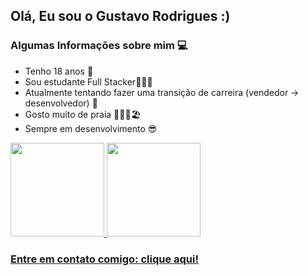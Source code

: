 ## Olá, Eu sou o Gustavo Rodrigues :)

<h3> Algumas Informações sobre mim 💻 </h3>

- Tenho 18 anos 🎊
- Sou estudante Full Stacker👨🏽‍💻
- Atualmente tentando fazer uma transição de carreira (vendedor -> desenvolvedor) 🔄️
- Gosto muito de praia 🏄🏽‍♂️🏖️
- Sempre em desenvolvimento 😎

<div>
    <a href="https:github.com/Gustavo1471">
    <img height="150em" src="https://github-readme-stats.vercel.app/api?username=Gustavo1471&show_icons=true&theme=dark"/>
    <img height="150em" src="https://github-readme-stats.vercel.app/api/top-langs/?username=Gustavo1471&hide_progress=true&theme=dark"/>
</div>

<h3>Entre em contato comigo: <a href="https://heylink.me/gustavo_rodriguesz/"> clique aqui!</h3>
